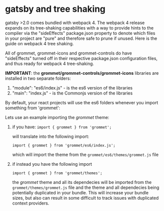 # gatsby and tree shaking
gatsby >2.0 comes bundled with webpack 4. The webpack 4 release expands on its tree-shaking capabilities with a way to provide hints to the compiler via the "sideEffects" package.json property to denote which files in your project are "pure" and therefore safe to prune if unused. Here is the guide on webpack 4 tree shaking.

All of grommet, grommet-icons and grommet-controls do have "sideEffects" turned off in their respective package.json configuration files, and thus ready for webpack 4 tree-shaking.

**IMPORTANT**: the **grommet/grommet-controls/grommet-icons** libraries are installed in two separate folders:
1. "module": "es6/index.js" - is the es6 version of the libraries
2. "main": "index.js" - is the Commonjs version of the libraries
  
By default, your react projects will use the es6 folders whenever you import something from 'grommet':

Lets use an example importing the *grommet* theme:

1. if you have:
`import { grommet } from 'grommet';` 

    will translate into the following import: 

    `import { grommet } from 'grommet/es6/index.js';`

    which will import the theme from the 
    `grommet/es6/themes/grommet.js` file

2. if instead you have the following import 

    `import { grommet } from 'grommet/themes';`

    the *grommet* theme and all its dependecies will be imported from the `grommet/themes/grommet.js` file and the theme and all dependecies being potentially duplicated in your bundle. This will increase your bundle sizes, but also can result in some difficult to track issues with duplicated context providers. 

